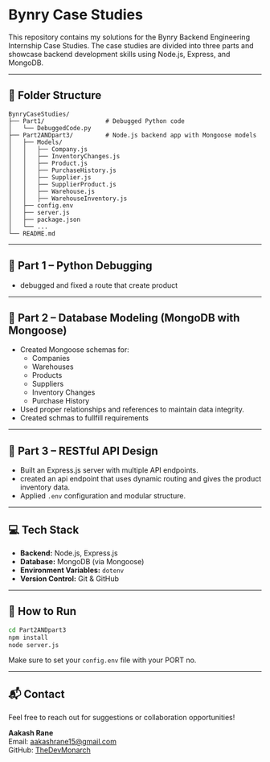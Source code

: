 
# Bynry Case Studies

This repository contains my solutions for the Bynry Backend Engineering Internship Case Studies. The case studies are divided into three parts and showcase backend development skills using Node.js, Express, and MongoDB.

---

## 🧩 Folder Structure

```
BynryCaseStudies/
├── Part1/                 # Debugged Python code
│   └── DebuggedCode.py
├── Part2ANDpart3/         # Node.js backend app with Mongoose models
│   ├── Models/
│   │   ├── Company.js
│   │   ├── InventoryChanges.js
│   │   ├── Product.js
│   │   ├── PurchaseHistory.js
│   │   ├── Supplier.js
│   │   ├── SupplierProduct.js
│   │   ├── Warehouse.js
│   │   ├── WarehouseInventory.js
│   ├── config.env
│   ├── server.js
│   ├── package.json
│   └── ...
└── README.md
```

---

## 📌 Part 1 – Python Debugging

- debugged and fixed a route that create product

---

## 📌 Part 2 – Database Modeling (MongoDB with Mongoose)

- Created Mongoose schemas for:
  - Companies
  - Warehouses
  - Products
  - Suppliers
  - Inventory Changes
  - Purchase History
- Used proper relationships and references to maintain data integrity.
- Created schmas to fullfill requirements

---

## 📌 Part 3 – RESTful API Design

- Built an Express.js server with multiple API endpoints.
- created an api endpoint that uses dynamic routing and gives the product inventory data.
- Applied `.env` configuration and modular structure.

---

## 💻 Tech Stack

- **Backend:** Node.js, Express.js
- **Database:** MongoDB (via Mongoose)
- **Environment Variables:** `dotenv`
- **Version Control:** Git & GitHub

---

## 🚀 How to Run

```bash
cd Part2ANDpart3
npm install
node server.js
```

Make sure to set your `config.env` file with your PORT no.

---

## 📬 Contact

Feel free to reach out for suggestions or collaboration opportunities!

**Aakash Rane**  
Email: aakashrane15@gmail.com  
GitHub: [TheDevMonarch](https://github.com/TheDevMonarch)
